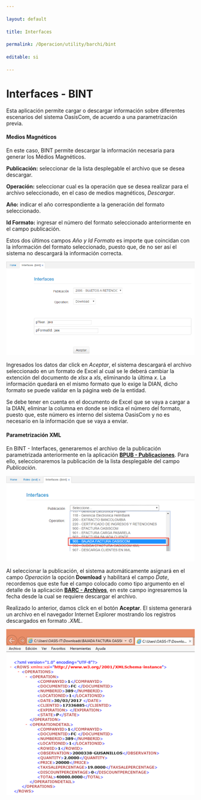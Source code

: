 ```yaml
---

layout: default

title: Interfaces

permalink: /Operacion/utility/barchi/bint

editable: si

---
```




# Interfaces - BINT



Esta aplicación permite cargar o descargar información sobre diferentes escenarios del sistema OasisCom, de acuerdo a una parametrización previa.  



#### **Medios Magnéticos**



En este caso, BINT permite descargar la información necesaria para generar los Médios Magnéticos.



**Publicación:** seleccionar de la lista desplegable el archivo que se desea descargar.  

**Operación:** seleccionar cual es la operación que se desea realizar para el archivo seleccionado, en el caso de medios magnéticos, _Descargar_.  

**Año:** indicar el año correspondiente a la generación del formato seleccionado.  

**Id Formato:** ingresar el número del formato seleccionado anteriormente en el campo publicación.  



Estos dos últimos campos _Año y Id Formato_ es importe que coincidan con la información del formato seleccionado, puesto que, de no ser así el sistema no descargará la información correcta.  





![](BINT1.png)



Ingresados los datos dar click en _Aceptar_, el sistema descargará el archivo seleccionado en un formato de Excel al cual se le deberá cambiar la extención del documento de _xlsx_ a _xls_, eliminando la última _x_. La información quedará en el mismo formato que lo exige la DIAN, dicho formato se puede validar en la página web de la entidad.



Se debe tener en cuenta en el documento de Excel que se vaya a cargar a la DIAN, eliminar la columna en donde se indica el número del formato, puesto que, este número es interno del sistema OasisCom y no es necesario en la información que se vaya a enviar.  





#### Parametrización XML



En BINT - Interfaces, generaremos el archivo de la publicación parametrizada anteriormente en la aplicación  [**BPUB - Publicaciones**](https://github.com/OasisCom/Docs/blob/master/Operacion/utility/barchi/bpub.md). Para ello, seleccionaremos la publicación de la lista desplegable del campo _Publicación_.



![](BINT2.png)



Al seleccionar la publicación, el sistema automáticamente asignará en el campo _Operación_ la opción **Download** y habilitará el campo _Date_, recordemos que este fue el campo colocado como tipo argumento en el detalle de la aplicación [**BARC - Archivos**](https://github.com/OasisCom/Docs/blob/master/Operacion/utility/barchi/barc.md), en este campo ingresaremos la fecha desde la cual se requiere descargar el archivo.  





Realizado lo anterior, damos click en el botón **Aceptar**. El sistema generará un archivo en el navegador Internet Explorer mostrando los registros descargados en formato _.XML_.



![](BINT3.png)

















